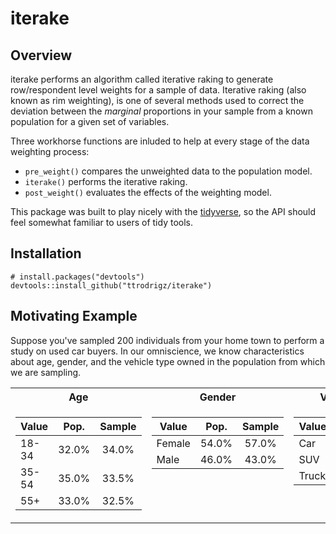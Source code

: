 # iterake

## Overview
iterake performs an algorithm called iterative raking to generate row/respondent level weights for a sample of data. Iterative raking (also known as rim weighting), is one of several methods used to correct the deviation between the *marginal* proportions in your sample from a known population for a given set of variables.

Three workhorse functions are inluded to help at every stage of the data weighting process:
* `pre_weight()` compares the unweighted data to the population model.
* `iterake()` performs the iterative raking.
* `post_weight()` evaluates the effects of the weighting model.

This package was built to play nicely with the [tidyverse](https://www.tidyverse.org/), so the API should feel somewhat familiar to users of tidy tools.

## Installation
```
# install.packages("devtools")
devtools::install_github("ttrodrigz/iterake")
```

## Motivating Example
Suppose you've sampled 200 individuals from your home town to perform a study on used car buyers. In our omniscience, we know characteristics about age, gender, and the vehicle type owned in the population from which we are sampling.

<table>
<tr><th>Age</th><th>Gender</th><th>Vehicle Owned</th></tr>
<tr><td valign="top">

| Value   | Pop.     | Sample   |
|---------|:--------:|:--------:|
| 18-34   | 32.0%    | 34.0%    |
| 35-54   | 35.0%    | 33.5%    |
| 55+     | 33.0%    | 32.5%    |

</td><td valign="top">

| Value   | Pop.     | Sample   |
|---------|:--------:|:--------:|
| Female  | 54.0%    | 57.0%    |
| Male    | 46.0%    | 43.0%    |

</td><td valign="top">

| Value   | Pop.     | Sample   |
|---------|:--------:|:--------:|
| Car     | 38.0%    | 35.5%    |
| SUV     | 47.0%    | 51.5%    |
| Truck   | 15.0%    | 13.0%    |



</td></tr> </table>